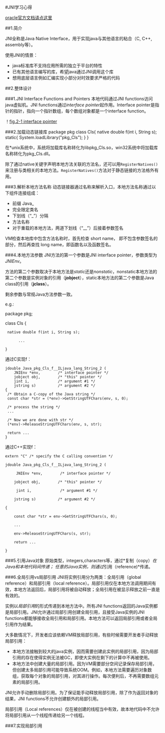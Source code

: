 #JNI学习心得	


[oracle官方文档请点这里](http://docs.oracle.com/javase/7/docs/technotes/guides/jni/spec/jniTOC.html)

##1.简介

JNI全称是Java Native Interface，用于实现java与其他语言的粘合（C, C++, assembly等）。

使用JNI的情景：

+ java标准库不支持应用所需的独立于平台的特性
+ 已有其他语言编写的库，希望java通过JNI调用这个库
+ 想用底层语言例如汇编实现小部分对时效要求严格的代码

##2.整体设计

###1.JNI Interface Functions and Pointers
本地代码通过JNI functions访问java虚拟机。JNI functions通过*interface pointer*起作用。Interface pointer是指针的指针，指向一个指针数组，每个数组对象都是一个interface function。

！[fig.2-1 interface pointer](./pic/1.gif)

###2.加载动态链接库
	package pkg
	class Cls{
		native double f(int i, String s);
		static{
			System.loadLibrary("pkg_Cls");
		}
	}

在*unix系统中，系统将加载库名称转化为libpkg_Cls.so，win32系统中将加载库名称转化为pkg_Cls.dll。

除了通过native关键字声明本地方法关联的方法名，还可以用```RegisterNatives()```来注册与类相关的本地方法。```RegisterNatives()```方法对于静态链接的方法格外有用。

###3.解析本地方法名称
动态链接器通过名称来解析入口，本地方法名称通过以下组件连接组成：

+	前缀 Java_
+	完全限定类名
+	下划线（“_”）分隔
+	方法名称
+	对于重载的本地方法，两道下划线（“__”）后接着参数签名

VM检查本地库中包含方法名称时，首先检查 short name， 即不包含参数签名的部分，然后再查找 long name，即函数名以及函数签名。

###4.本地方法参数
JNI方法的第一个参数是JNI interface pointer，参数类型为*JNIEnv*。

方法的第二个参数取决于本地方法是*static*还是*nonstatic*，nonstatic本地方法的第二个参数是实例对象的引用（**jobject**），static本地方法的第二个参数是Java class的引用（**jclass**）。

剩余参数与常规Java方法参数一致。

e.g.:
	
package pkg;  

class Cls { 

     native double f(int i, String s); 

   		  ... 

	} 

通过C实现f：
	
	jdouble Java_pkg_Cls_f__ILjava_lang_String_2 (
		JNIEnv *env,        /* interface pointer */
		jobject obj,        /* "this" pointer */
		jint i,             /* argument #1 */
		jstring s)          /* argument #2 */
	{
     /* Obtain a C-copy of the Java string */
     const char *str = (*env)->GetStringUTFChars(env, s, 0);

     /* process the string */
     ...

     /* Now we are done with str */
     (*env)->ReleaseStringUTFChars(env, s, str);

     return ...
	}

通过C++实现f：

	extern "C" /* specify the C calling convention */  

	jdouble Java_pkg_Cls_f__ILjava_lang_String_2 ( 

    	 JNIEnv *env,        /* interface pointer */ 

     	jobject obj,        /* "this" pointer */ 

    	 jint i,             /* argument #1 */ 

     	jstring s)          /* argument #2 */ 

	{ 

     	const char *str = env->GetStringUTFChars(s, 0); 

     	... 

    	env->ReleaseStringUTFChars(s, str); 

     	return ... 

	} 

###5.引用Java对象
原始类型，integers,characters等，通过*复制（copy）*在Java和本地代码间传递；
任意的Java实例，则通过*引用（reference)*传递。

###6.全局引用vs局部引用
JNI将实例引用分为两类：全局引用（global reference）和局部引用（local reference）。局部引用仅在本地方法调用期间有效，本地方法返回后，局部引用将被自动释放；全局引用在被显示释放之前一直是有效的。

实例以*局部引用*的形式传递到本地方法中。所有JNI functions返回的Java实例都是局部引用。JNI允许通过局部引用创建全局引用，且接受Java实例的JNI functions都能够接收全局引用和局部引用。本地方法可以返回局部引用或者全局引用作为结果。

大多数情况下，开发者应该依赖VM释放局部引用，有些时候需要开发者手动释放局部引用：

+	本地方法接触到较大的java实例，因而需要创建此实例的局部引用，因为局部引用的存在使得实例无法被GC，即使大实例在剩下的计算中不再被使用。
+	本地方法中创建大量的局部引用。因为VM需要部分空间记录保存局部引用，但创建太多局部引用可能导致系统OOM。例如，本地方法需要遍历对象数组，获取每个对象的局部引用，对其进行操作。每次便利后，不再需要数组元素的局部引用。

JNI允许手动删除局部引用。为了保证能手动释放局部引用，除了作为返回对象的结果，JNI functions不允许创建额外的局部引用。

局部引用（Local references）仅在被创建的线程当中有效，故本地代码中不允许将局部引用从一个线程传递给另一个线程。

###7.实现局部引用












